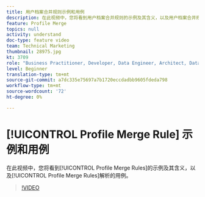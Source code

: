 ```yaml
---
title: 用户档案合并规则示例和用例
description: 在此视频中，您将看到用户档案合并规则的示例及其含义，以及用户档案合并规则所解决的使用案例。
feature: Profile Merge
topics: null
activity: understand
doc-type: feature video
team: Technical Marketing
thumbnail: 28975.jpg
kt: 3709
role: "Business Practitioner, Developer, Data Engineer, Architect, Data Architect, Administrator, Leader"
level: Beginner
translation-type: tm+mt
source-git-commit: a7dc335e75697a7b1720eccdadbb9605fdeda798
workflow-type: tm+mt
source-wordcount: '72'
ht-degree: 0%

---
```



# [!UICONTROL Profile Merge Rule] 示例和用例

在此视频中，您将看到[!UICONTROL Profile Merge Rules]的示例及其含义，以及[!UICONTROL Profile Merge Rules]解析的用例。

>[!VIDEO](https://video.tv.adobe.com/v/28975/?quality=12)
